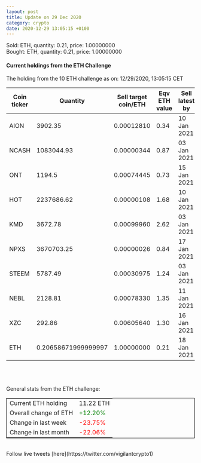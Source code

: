 ```yaml
---
layout: post
title: Update on 29 Dec 2020
category: crypto
date: 2020-12-29 13:05:15 +0100
---
```

<!-- Global site tag (gtag.js) - Google Analytics -->
<script async src="https://www.googletagmanager.com/gtag/js?id=UA-103831149-5"></script>
<script>
  window.dataLayer = window.dataLayer || [];
  function gtag(){dataLayer.push(arguments);}
  gtag('js', new Date());

  gtag('config', 'UA-103831149-5');
</script>
Sold: ETH, quantity:         0.21, price:   1.00000000<br>Bought: ETH, quantity:         0.21, price:   1.00000000<br>

#### Current holdings from the ETH Challenge

The holding from the 10 ETH challenge as on: 12/29/2020, 13:05:15 CET

|Coin ticker|Quantity|Sell target<br>coin/ETH|Eqv ETH<br>value|Sell latest by|
|-----------|--------|-----------|-----------|--------------|
AION|3902.35|  0.00012810|0.34|10 Jan 2021|
NCASH|1083044.93|  0.00000344|0.87|03 Jan 2021|
ONT|1194.5|  0.00074445|0.73|15 Jan 2021|
HOT|2237686.62|  0.00000108|1.68|10 Jan 2021|
KMD|3672.78|  0.00099960|2.62|03 Jan 2021|
NPXS|3670703.25|  0.00000026|0.84|17 Jan 2021|
STEEM|5787.49|  0.00030975|1.24|03 Jan 2021|
NEBL|2128.81|  0.00078330|1.35|11 Jan 2021|
XZC|292.86|  0.00605640|1.30|16 Jan 2021|
ETH|0.20658671999999997|  1.00000000|0.21|18 Jan 2021|

<br>
<br>
<br>
General stats from the ETH challenge:

<table style="border:1px solid black;margin-left:auto;margin-right:auto;">
	<tbody>
	<tr>
		<td>Current ETH holding</td>
		<td>     11.22 ETH</td>
	</tr>
	<tr>
		<td>Overall change of ETH</td>
		<td><font color="green">+12.20%</font></td>
	</tr>
	<tr>
		<td>Change in last week</td>
		<td><font color="red">-23.75%</font></td>
	</tr>
	<tr>
		<td>Change in last month</td>
		<td><font color="red">-22.06%</font></td>
	</tr>
	</tbody>
</table>

<br>
Follow live tweets [here](https://twitter.com/vigilantcrypto1)
<br>
<br>